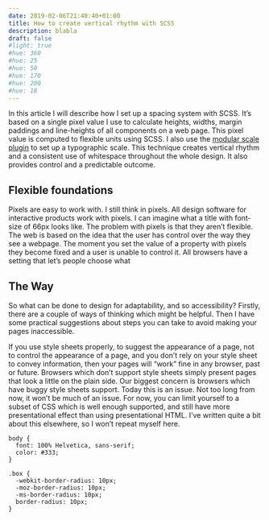 ```yaml
---
date: 2019-02-06T21:40:40+01:00
title: How to create vertical rhythm with SCSS
description: blabla
draft: false
#light: true
#hue: 360
#hue: 25
#hue: 50
#hue: 170
#hue: 200
#hue: 18
---
```


In this article I will describe how I set up a spacing system with SCSS. It’s based on a single pixel value I use to calculate heights, widths, margin paddings and line-heights of all components on a web page. This pixel value is computed to flexible units using SCSS. I also use the [modular scale plugin](https://www.google.com) to set up a typographic scale. This technique creates vertical rhythm and a consistent use of whitespace throughout the whole design. It also provides control and a predictable outcome.

## Flexible foundations

Pixels are easy to work with. I still think in pixels. All design software for interactive products work with pixels. I can imagine what a title with font-size of 66px looks like. The problem with pixels is that they aren’t flexible. The web is based on the idea that the user has control over the way they see a webpage. The moment you set the value of a property with pixels they become fixed and a user is unable to control it. All browsers have a setting that let’s people choose what


## The Way

So what can be done to design for adaptability, and so accessibility? Firstly, there are a couple of ways of thinking which might be helpful. Then I have some practical suggestions about steps you can take to avoid making your pages inaccessible.

If you use style sheets properly, to suggest the appearance of a page, not to control the appearance of a page, and you don’t rely on your style sheet to convey information, then your pages will “work” fine in any browser, past or future. Browsers which don’t support style sheets simply present pages that look a little on the plain side. Our biggest concern is browsers which have buggy style sheets support. Today this is an issue. Not too long from now, it won’t be much of an issue. For now, you can limit yourself to a subset of CSS which is well enough supported, and still have more presentational effect than using presentational HTML. I’ve written quite a bit about this elsewhere, so I won’t repeat myself here.

<pre><code class="language-css">body {
  font: 100% Helvetica, sans-serif;
  color: #333;
}

.box {
  -webkit-border-radius: 10px;
  -moz-border-radius: 10px;
  -ms-border-radius: 10px;
  border-radius: 10px;
}</code></pre>
